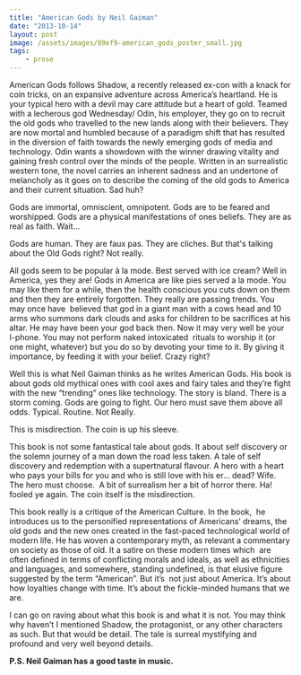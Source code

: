 ```yaml
---
title: "American Gods by Neil Gaiman"
date: "2013-10-14"
layout: post
image: /assets/images/89ef9-american_gods_poster_small.jpg
tags: 
    - prose
---
```


American Gods follows Shadow, a recently released ex-con with a knack for coin tricks, on an expansive adventure across America’s heartland. He is your typical hero with a devil may care attitude but a heart of gold. Teamed with a lecherous god Wednesday/ Odin, his employer, they go on to recruit the old gods who travelled to the new lands along with their believers. They are now mortal and humbled because of a paradigm shift that has resulted in the diversion of faith towards the newly emerging gods of media and technology. Odin wants a showdown with the winner drawing vitality and gaining fresh control over the minds of the people. Written in an surrealistic western tone, the novel carries an inherent sadness and an undertone of melancholy as it goes on to describe the coming of the old gods to America and their current situation. Sad huh?

Gods are immortal, omniscient, omnipotent. Gods are to be feared and worshipped. Gods are a physical manifestations of ones beliefs. They are as real as faith. Wait...


Gods are human. They are faux pas. They are cliches. But that's talking about the Old Gods right? Not really.

All gods seem to be popular à la mode. Best served with ice cream? Well in America, yes they are! Gods in America are like pies served a la mode. You may like them for a while, then the health conscious you cuts down on them and then they are entirely forgotten. They really are passing trends. You may once have  believed that god in a giant man with a cows head and 10 arms who summons dark clouds and asks for children to be sacrifices at his altar. He may have been your god back then. Now it may very well be your I-phone. You may not perform naked intoxicated  rituals to worship it (or one might, whatever) but you do so by devoting your time to it. By giving it importance, by feeding it with your belief. Crazy right?

Well this is what Neil Gaiman thinks as he writes American Gods. His book is about gods old mythical ones with cool axes and fairy tales and they’re fight with the new “trending” ones like technology. The story is bland. There is a storm coming. Gods are going to fight. Our hero must save them above all odds. Typical. Routine. Not Really.

This is misdirection. The coin is up his sleeve.

This book is not some fantastical tale about gods. It about self discovery or the solemn journey of a man down the road less taken. A tale of self discovery and redemption with a supertnatural flavour. A hero with a heart who pays your bills for you and who is still love with his er... dead? Wife. The hero must choose.  A bit of surrealism her a bit of horror there. Ha! fooled ye again. The coin itself is the misdirection.

This book really is a critique of the American Culture. In the book,  he introduces us to the personified representations of Americans’ dreams, the old gods and the new ones created in the fast-paced technological world of modern life. He has woven a contemporary myth, as relevant a commentary on society as those of old. It a satire on these modern times which  are often defined in terms of conflicting morals and ideals, as well as ethnicities and languages, and somewhere, standing undefined, is that elusive figure suggested by the term “American”. But it’s  not just about America. It’s about how loyalties change with time. It’s about the fickle-minded humans that we are.

I can go on raving about what this book is and what it is not. You may think why haven’t I mentioned Shadow, the protagonist, or any other characters as such. But that would be detail. The tale is surreal mystifying and profound and very well beyond details.

**P.S. Neil Gaiman has a good taste in music.**
